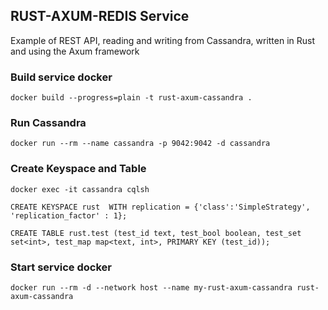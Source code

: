 
## RUST-AXUM-REDIS Service

Example of REST API, reading and writing from Cassandra, written in Rust and using the Axum framework


### Build service docker
```
docker build --progress=plain -t rust-axum-cassandra .
```


### Run Cassandra
```
docker run --rm --name cassandra -p 9042:9042 -d cassandra

```

### Create Keyspace and Table

```
docker exec -it cassandra cqlsh

CREATE KEYSPACE rust  WITH replication = {'class':'SimpleStrategy', 'replication_factor' : 1};

CREATE TABLE rust.test (test_id text, test_bool boolean, test_set set<int>, test_map map<text, int>, PRIMARY KEY (test_id));

```

### Start service docker
```
docker run --rm -d --network host --name my-rust-axum-cassandra rust-axum-cassandra
```